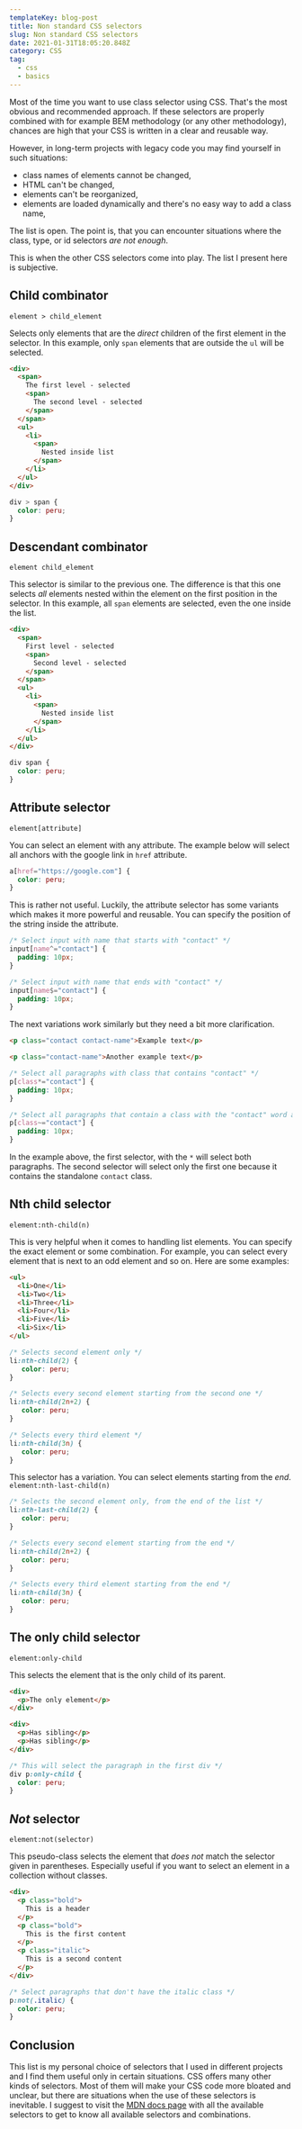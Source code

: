 ```yaml
---
templateKey: blog-post
title: Non standard CSS selectors
slug: Non standard CSS selectors
date: 2021-01-31T18:05:20.848Z
category: CSS
tag:
  - css
  - basics
---
```



Most of the time you want to use class selector using CSS. That's the most obvious and recommended approach.
If these selectors are properly combined with for example BEM methodology (or any other methodology), chances are high that your CSS is written in a clear and reusable way. 

However, in long-term projects with legacy code you may find yourself in such situations:
- class names of elements cannot be changed,
- HTML can't be changed,
- elements can't be reorganized,
- elements are loaded dynamically and there's no easy way to add a class name,

The list is open. The point is, that you can encounter situations where the class, type, or id selectors *are not enough*.

This is when the other CSS selectors come into play. The list I present here is subjective.

## Child combinator
`element > child_element`

Selects only elements that are the *direct* children of the first element in the selector.
In this example, only `span` elements that are outside the `ul` will be selected.

```html
<div>
  <span>
    The first level - selected
    <span>
      The second level - selected
    </span>
  </span>
  <ul>
    <li>
      <span>
        Nested inside list
      </span>
    </li>
  </ul>
</div>
```

```css
div > span {
  color: peru;
}
```

## Descendant combinator
`element child_element`

This selector is similar to the previous one. The difference is that this one selects *all* elements nested within the element on the first position in the selector. In this example, all `span` elements are selected, even the one inside the list.

```html
<div>
  <span>
    First level - selected
    <span>
      Second level - selected
    </span>
  </span>
  <ul>
    <li>
      <span>
        Nested inside list
      </span>
    </li>
  </ul>
</div>
```

```css
div span {
  color: peru;
}
```

## Attribute selector
`element[attribute]`

You can select an element with any attribute.
The example below will select all anchors with the google link in `href` attribute.

```css
a[href="https://google.com"] {
  color: peru;
}
```
This is rather not useful. Luckily, the attribute selector has some variants which makes it more powerful and reusable.
You can specify the position of the string inside the attribute.

```css
/* Select input with name that starts with "contact" */
input[name^="contact"] {
  padding: 10px;
}

/* Select input with name that ends with "contact" */
input[name$="contact"] {
  padding: 10px;
}
```
The next variations work similarly but they need a bit more clarification.

```html
<p class="contact contact-name">Example text</p>

<p class="contact-name">Another example text</p>
```

```css
/* Select all paragraphs with class that contains "contact" */
p[class*="contact"] {
  padding: 10px;
}

/* Select all paragraphs that contain a class with the "contact" word and is a whitespace-separated value */
p[class~="contact"] {
  padding: 10px;
}
```
In the example above, the first selector, with the `*` will select both paragraphs. The second selector will select only the first one because it contains the standalone `contact` class.

## Nth child selector
`element:nth-child(n)`

This is very helpful when it comes to handling list elements. You can specify the exact element or some combination. For example, you can select every element that is next to an odd element and so on. Here are some examples:

```html
<ul>
  <li>One</li>
  <li>Two</li>
  <li>Three</li>
  <li>Four</li>
  <li>Five</li>
  <li>Six</li>
</ul>
```

```css
/* Selects second element only */
li:nth-child(2) {
   color: peru;
}

/* Selects every second element starting from the second one */
li:nth-child(2n+2) {
   color: peru;
}

/* Selects every third element */
li:nth-child(3n) {
   color: peru;
}
```

This selector has a variation. You can select elements starting from the *end*.
`element:nth-last-child(n)`

```css
/* Selects the second element only, from the end of the list */
li:nth-last-child(2) {
   color: peru;
}

/* Selects every second element starting from the end */
li:nth-child(2n+2) {
   color: peru;
}

/* Selects every third element starting from the end */
li:nth-child(3n) {
   color: peru;
}
```

## The only child selector
`element:only-child`

This selects the element that is the only child of its parent.

```html
<div>
  <p>The only element</p>
</div>

<div>
  <p>Has sibling</p>
  <p>Has sibling</p>
</div>
```

```css
/* This will select the paragraph in the first div */
div p:only-child {
  color: peru;
}
```

## ***Not*** selector
`element:not(selector)`

This pseudo-class selects the element that *does not* match the selector given in parentheses. Especially useful if you want to select an element in a collection without classes.

```html
<div>
  <p class="bold">
    This is a header
  </p>
  <p class="bold">
    This is the first content
  </p>
  <p class="italic">
    This is a second content
  </p>
</div>
```

```css
/* Select paragraphs that don't have the italic class */
p:not(.italic) {
  color: peru;
}
```

## Conclusion

This list is my personal choice of selectors that I used in different projects and I find them useful only in certain situations. CSS offers many other kinds of selectors. Most of them will make your CSS code more bloated and unclear, but there are situations when the use of these selectors is inevitable. I suggest to visit the <a href="https://developer.mozilla.org/en-US/docs/Web/CSS/CSS_Selectors" target="_blank">MDN docs page</a> with all the available selectors to get to know all available selectors and combinations.














